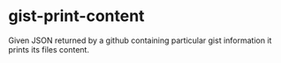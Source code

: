 gist-print-content
==================

Given JSON returned by a github containing particular gist information it prints its files content.
